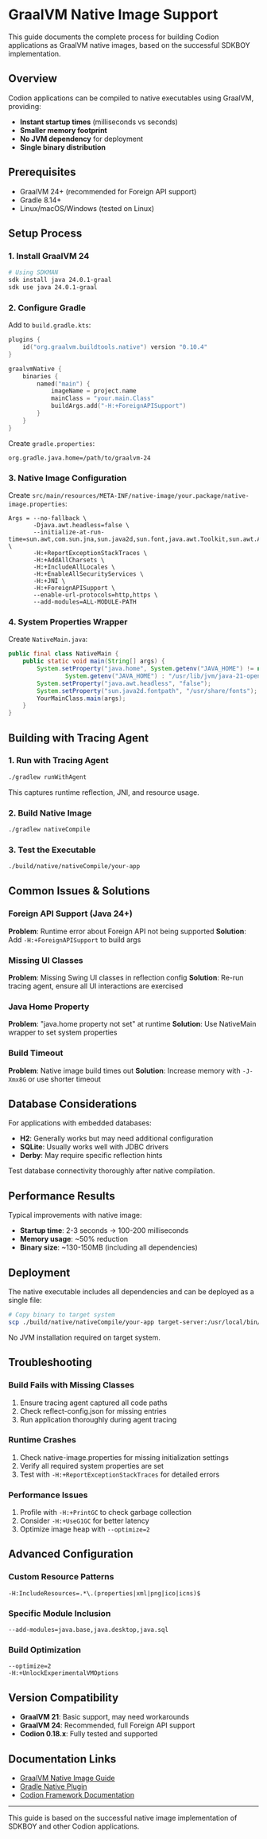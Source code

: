 # GraalVM Native Image Support

This guide documents the complete process for building Codion applications as GraalVM native images, based on the successful SDKBOY implementation.

## Overview

Codion applications can be compiled to native executables using GraalVM, providing:
- **Instant startup times** (milliseconds vs seconds)
- **Smaller memory footprint** 
- **No JVM dependency** for deployment
- **Single binary distribution**

## Prerequisites

- GraalVM 24+ (recommended for Foreign API support)
- Gradle 8.14+
- Linux/macOS/Windows (tested on Linux)

## Setup Process

### 1. Install GraalVM 24

```bash
# Using SDKMAN
sdk install java 24.0.1-graal
sdk use java 24.0.1-graal
```

### 2. Configure Gradle

Add to `build.gradle.kts`:
```kotlin
plugins {
    id("org.graalvm.buildtools.native") version "0.10.4"
}

graalvmNative {
    binaries {
        named("main") {
            imageName = project.name
            mainClass = "your.main.Class"
            buildArgs.add("-H:+ForeignAPISupport")
        }
    }
}
```

Create `gradle.properties`:
```properties
org.gradle.java.home=/path/to/graalvm-24
```

### 3. Native Image Configuration

Create `src/main/resources/META-INF/native-image/your.package/native-image.properties`:
```properties
Args = --no-fallback \
       -Djava.awt.headless=false \
       --initialize-at-run-time=sun.awt,com.sun.jna,sun.java2d,sun.font,java.awt.Toolkit,sun.awt.AWTAccessor,javax.swing \
       -H:+ReportExceptionStackTraces \
       -H:+AddAllCharsets \
       -H:+IncludeAllLocales \
       -H:+EnableAllSecurityServices \
       -H:+JNI \
       -H:+ForeignAPISupport \
       --enable-url-protocols=http,https \
       --add-modules=ALL-MODULE-PATH
```

### 4. System Properties Wrapper

Create `NativeMain.java`:
```java
public final class NativeMain {
    public static void main(String[] args) {
        System.setProperty("java.home", System.getenv("JAVA_HOME") != null ? 
                System.getenv("JAVA_HOME") : "/usr/lib/jvm/java-21-openjdk-amd64");
        System.setProperty("java.awt.headless", "false");
        System.setProperty("sun.java2d.fontpath", "/usr/share/fonts");
        YourMainClass.main(args);
    }
}
```

## Building with Tracing Agent

### 1. Run with Tracing Agent

```bash
./gradlew runWithAgent
```

This captures runtime reflection, JNI, and resource usage.

### 2. Build Native Image

```bash
./gradlew nativeCompile
```

### 3. Test the Executable

```bash
./build/native/nativeCompile/your-app
```

## Common Issues & Solutions

### Foreign API Support (Java 24+)

**Problem**: Runtime error about Foreign API not being supported
**Solution**: Add `-H:+ForeignAPISupport` to build args

### Missing UI Classes

**Problem**: Missing Swing UI classes in reflection config
**Solution**: Re-run tracing agent, ensure all UI interactions are exercised

### Java Home Property

**Problem**: "java.home property not set" at runtime
**Solution**: Use NativeMain wrapper to set system properties

### Build Timeout

**Problem**: Native image build times out
**Solution**: Increase memory with `-J-Xmx8G` or use shorter timeout

## Database Considerations

For applications with embedded databases:
- **H2**: Generally works but may need additional configuration
- **SQLite**: Usually works well with JDBC drivers
- **Derby**: May require specific reflection hints

Test database connectivity thoroughly after native compilation.

## Performance Results

Typical improvements with native image:
- **Startup time**: 2-3 seconds → 100-200 milliseconds
- **Memory usage**: ~50% reduction
- **Binary size**: ~130-150MB (including all dependencies)

## Deployment

The native executable includes all dependencies and can be deployed as a single file:
```bash
# Copy binary to target system
scp ./build/native/nativeCompile/your-app target-server:/usr/local/bin/
```

No JVM installation required on target system.

## Troubleshooting

### Build Fails with Missing Classes

1. Ensure tracing agent captured all code paths
2. Check reflect-config.json for missing entries
3. Run application thoroughly during agent tracing

### Runtime Crashes

1. Check native-image.properties for missing initialization settings
2. Verify all required system properties are set
3. Test with `-H:+ReportExceptionStackTraces` for detailed errors

### Performance Issues

1. Profile with `-H:+PrintGC` to check garbage collection
2. Consider `-H:+UseG1GC` for better latency
3. Optimize image heap with `--optimize=2`

## Advanced Configuration

### Custom Resource Patterns

```properties
-H:IncludeResources=.*\.(properties|xml|png|ico|icns)$
```

### Specific Module Inclusion

```properties
--add-modules=java.base,java.desktop,java.sql
```

### Build Optimization

```properties
--optimize=2
-H:+UnlockExperimentalVMOptions
```

## Version Compatibility

- **GraalVM 21**: Basic support, may need workarounds
- **GraalVM 24**: Recommended, full Foreign API support
- **Codion 0.18.x**: Fully tested and supported

## Documentation Links

- [GraalVM Native Image Guide](https://www.graalvm.org/latest/reference-manual/native-image/)
- [Gradle Native Plugin](https://graalvm.github.io/native-build-tools/latest/gradle-plugin.html)
- [Codion Framework Documentation](https://codion.is)

---

This guide is based on the successful native image implementation of SDKBOY and other Codion applications.
